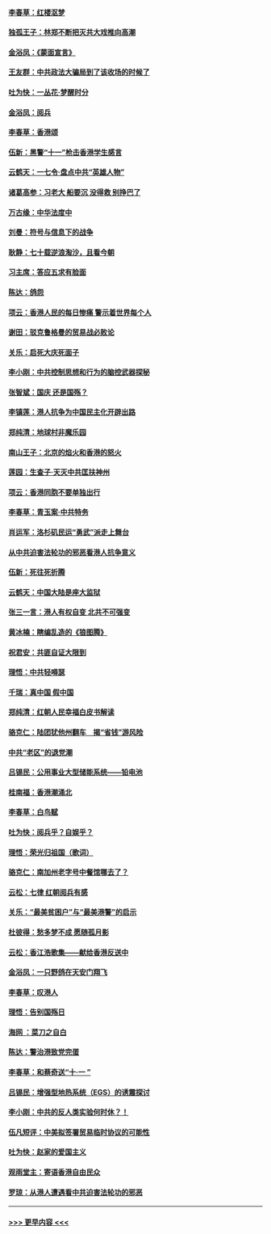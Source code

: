 #### [李春草：红楼沤梦](../pages/nsc993/n11569673.md?t=10050901) 
#### [独孤王子：林郑不断把灭共大戏推向高潮](../pages/nsc993/n11569381.md?t=10050901) 
#### [金浴凤：《蒙面宣言》](../pages/nsc993/n11569368.md?t=10050901) 
#### [王友群：中共政法大骗局到了该收场的时候了](../pages/nsc993/n11568940.md?t=10050901) 
#### [吐为快：一丛花‧梦醒时分](../pages/nsc993/n11567491.md?t=10050901) 
#### [金浴凤：阅兵](../pages/nsc993/n11567454.md?t=10050901) 
#### [李春草：香港颂](../pages/nsc993/n11567444.md?t=10050901) 
#### [伍新：黑警“十一”枪击香港学生感言](../pages/nsc993/n11567426.md?t=10050901) 
#### [云鹤天：一七令‧盘点中共“英雄人物”](../pages/nsc993/n11567091.md?t=10050901) 
#### [诸葛高参：习老大 船要沉 没得救 别挣巴了](../pages/nsc993/n11566976.md?t=10050901) 
#### [万古缘：中华法度中](../pages/nsc993/n11566726.md?t=10050901) 
#### [刘曼：符号与信息下的战争](../pages/nsc993/n11564655.md?t=10050901) 
#### [耿静：七十载逆浪淘沙，且看今朝](../pages/nsc993/n11564520.md?t=10050901) 
#### [习主席：答应五求有脸面](../pages/nsc993/n11563953.md?t=10050901) 
#### [陈达：鸽怨](../pages/nsc993/n11561879.md?t=10050901) 
#### [项云：香港人民的每日惨痛  警示着世界每个人](../pages/nsc993/n11559273.md?t=10050901) 
#### [谢田：驳克鲁格曼的贸易战必败论](../pages/nsc993/n11555840.md?t=10050901) 
#### [关乐：启死大庆死面子](../pages/nsc993/n11556823.md?t=10050901) 
#### [李小刚：中共控制思想和行为的脑控武器探秘](../pages/nsc993/n11556776.md?t=10050901) 
#### [张智斌：国庆  还是国殇？](../pages/nsc993/n11556617.md?t=10050901) 
#### [李镇莲：港人抗争为中国民主化开辟出路](../pages/nsc993/n11556570.md?t=10050901) 
#### [郑纯清：地球村非魔乐园](../pages/nsc993/n11555415.md?t=10050901) 
#### [南山王子：北京的焰火和香港的怒火](../pages/nsc993/n11555318.md?t=10050901) 
#### [莲园：生查子·天灭中共匡扶神州](../pages/nsc993/n11555302.md?t=10050901) 
#### [项云：香港同胞不要单独出行](../pages/nsc993/n11555276.md?t=10050901) 
#### [李春草：青玉案‧中共特务](../pages/nsc993/n11552356.md?t=10050901) 
#### [肖运军：洛杉矶民运“勇武”派走上舞台](../pages/nsc993/n11551595.md?t=10050901) 
#### [从中共迫害法轮功的邪恶看港人抗争意义](../pages/nsc993/n11540858.md?t=10050901) 
#### [伍新：死往死折腾](../pages/nsc993/n11550174.md?t=10050901) 
#### [云鹤天：中国大陆是座大监狱](../pages/nsc993/n11550155.md?t=10050901) 
#### [张三一言：港人有权自变 北共不可强变](../pages/nsc993/n11550132.md?t=10050901) 
#### [黄冰楠：瞎编乱造的《狼图腾》](../pages/nsc993/n11550082.md?t=10050901) 
#### [祝君安：共匪自证大限到](../pages/nsc993/n11550041.md?t=10050901) 
#### [理悟：中共轻嘚瑟](../pages/nsc993/n11547978.md?t=10050901) 
#### [千瑞：真中国 假中国](../pages/nsc993/n11547865.md?t=10050901) 
#### [郑纯清：红朝人民幸福白皮书解读](../pages/nsc993/n11547499.md?t=10050901) 
#### [骆克仁：陆团犹他州翻车　揭“省钱”游风险](../pages/nsc993/n11546977.md?t=10050901) 
#### [中共“老区”的退党潮](../pages/nsc993/n11545995.md?t=10050901) 
#### [吕锡民：公用事业大型储能系统——铅电池](../pages/nsc993/n11545701.md?t=10050901) 
#### [桂南福：香港潮涌北](../pages/nsc993/n11545682.md?t=10050901) 
#### [李春草：白鸟赋](../pages/nsc993/n11545663.md?t=10050901) 
#### [吐为快：阅兵乎？自娱乎？](../pages/nsc993/n11545625.md?t=10050901) 
#### [理悟：荣光归祖国（歌词）](../pages/nsc993/n11545616.md?t=10050901) 
#### [骆克仁：南加州老字号中餐馆哪去了？](../pages/nsc993/n11545120.md?t=10050901) 
#### [云松：七律 红朝阅兵有感](../pages/nsc993/n11542394.md?t=10050901) 
#### [关乐：“最美贫困户”与“最美港警”的启示](../pages/nsc993/n11542252.md?t=10050901) 
#### [杜彼得：愁多梦不成 愿随孤月影](../pages/nsc993/n11540296.md?t=10050901) 
#### [云松：香江浩歌集——献给香港反送中](../pages/nsc993/n11540149.md?t=10050901) 
#### [金浴凤：一只野鸽在天安门翔飞](../pages/nsc993/n11540280.md?t=10050901) 
#### [李春草：叹港人](../pages/nsc993/n11540119.md?t=10050901) 
#### [理悟：告别国殇日](../pages/nsc993/n11539610.md?t=10050901) 
#### [海网 ：菜刀之自白](../pages/nsc993/n11539597.md?t=10050901) 
#### [陈达：警治港致党完蛋](../pages/nsc993/n11538127.md?t=10050901) 
#### [李春草：和蔡奇送“十·一 ”](../pages/nsc993/n11537810.md?t=10050901) 
#### [吕锡民：增强型地热系统（EGS）的诱震探讨](../pages/nsc993/n11537765.md?t=10050901) 
#### [李小刚：中共的反人类实验何时休？！](../pages/nsc993/n11537669.md?t=10050901) 
#### [伍凡短评：中美拟签署贸易临时协议的可能性](../pages/nsc993/n11536773.md?t=10050901) 
#### [吐为快：赵家的爱国主义](../pages/nsc993/n11536750.md?t=10050901) 
#### [观雨堂主：寄语香港自由民众](../pages/nsc993/n11536735.md?t=10050901) 
#### [罗琼：从港人遭遇看中共迫害法轮功的邪恶](../pages/nsc993/n11507862.md?t=10050901) 

----
#### [ >>> 更早内容 <<< ](../indexes/nsc993-earlier.md)
